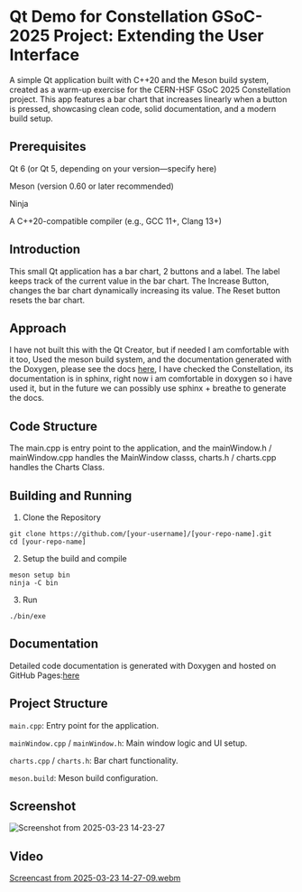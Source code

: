 # Qt Demo for Constellation GSoC-2025 Project: Extending the User Interface 
A simple Qt application built with C++20 and the Meson build system, created as a warm-up exercise for the CERN-HSF GSoC 2025 Constellation project. This app features a bar chart that increases linearly when a button is pressed, showcasing clean code, solid documentation, and a modern build setup.

## Prerequisites ##
Qt 6 (or Qt 5, depending on your version—specify here)

Meson (version 0.60 or later recommended)

Ninja

A C++20-compatible compiler (e.g., GCC 11+, Clang 13+)

## Introduction ##
This small Qt application has a bar chart, 2 buttons and a label.
The label keeps track of the current value in the bar chart.
The Increase Button, changes the bar chart dynamically increasing its value.
The Reset button resets the bar chart.

## Approach ##
I have not built this with the Qt Creator, but if needed I am comfortable with it too, Used the meson build system, and the documentation generated with the Doxygen, please see the docs [here](https://aditya-138-12.github.io/GSoC-2025-Constellation-Assignment/html/index.html), I have checked the Constellation, its documentation is in sphinx, right now i am comfortable in doxygen so i have used it, but in the future we can possibly use sphinx + breathe to generate the docs.

## Code Structure ##
The main.cpp is entry point to the application, and the mainWindow.h / mainWindow.cpp handles the MainWindow classs, charts.h / charts.cpp handles the Charts Class.

## Building and Running ##
1. Clone the Repository
```
git clone https://github.com/[your-username]/[your-repo-name].git
cd [your-repo-name]
```
2. Setup the build and compile
```
meson setup bin
ninja -C bin
```
3. Run
```
./bin/exe
```

## Documentation ##
Detailed code documentation is generated with Doxygen and hosted on GitHub Pages:[here](https://aditya-138-12.github.io/GSoC-2025-Constellation-Assignment/html/index.html)

## Project Structure ##
`main.cpp`: Entry point for the application.

`mainWindow.cpp` / `mainWindow.h`: Main window logic and UI setup.

`charts.cpp` / `charts.h`: Bar chart functionality.

`meson.build`: Meson build configuration.

## Screenshot ##
![Screenshot from 2025-03-23 14-23-27](https://github.com/user-attachments/assets/6ea9ff81-1d5c-49d6-b80e-f46f046b11a7)

## Video ##
[Screencast from 2025-03-23 14-27-09.webm](https://github.com/user-attachments/assets/1a36fc8b-d7c7-4f44-a446-695b7d68dfea)

